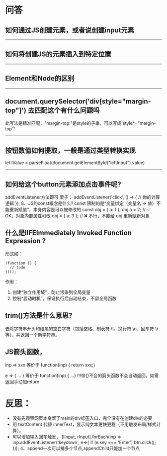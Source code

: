 # 问答
## 如何通过JS创建元素，或者说创建input元素

---
## 如何将创建JS的元素插入到特定位置

---

## Element和Node的区别

---

## document.querySelector('div[style="margin-top"]')    去匹配这个有什么问题吗  <div style="margin-top: 5px;">
此写法是精准匹配，"margin-top:"是style的子串，可以写成'style*="margin-top"'

---

## 按钮数值如何提取，一般是通过类型转换实现
let lValue = parseFloat(document.getElementById("leftInput").value)

---
##  如何给这个button元素添加点击事件呢?
addEventListener方法即可
栗子：
addEventListener('click', () => {
  // 你的计算逻辑
});
8、JS的const概念是什么?
const 限制的是“变量绑定（变量名 → 值）不能重新赋值”，本身内容是可以被修改的
const obj = { a: 1 };
obj.a = 2;        // ✅ OK，对象内部属性可改
obj = { a: 3 };   // ❌ 不行，不能给 obj 重新赋新对象

## 什么是IIFEImmediately Invoked Function Expression ?

形式如：
```
(function () {
  // todo
})();
```
作用：
1. 创建“独立作用域”，防止污染到全局变量
2. 控制“启动时机”，保证执行后自动结束，不留全局函数

## trim()方法是什么意思?
去除字符串开头和结尾的空白字符（包括空格、制表符 \t、换行符 \n、回车符 \r 等），并返回一个新字符串。


## JS箭头函数，
inp => xxx  等价于 function(inp) { return xxx;}

e => { ... } 等价于 function(inp) { ...}
!!!带{}不会的箭头函数不会自动返回，如需返回手动加return


# 反思：

* 没有先观察网页本身留了main的div标签入口，完全没有在创建div的必要
* 用 textContent 代替 innerText，显示纯文本更快更稳（不用触发布局/样式计算）。
* 可以增加输入回车触发，
[lInput, rInput].forEach(inp => inp.addEventListener('keydown', e=>{
  if (e.key === 'Enter') btn.click();
}));
4、append一次可以排多个节点,appendChild只能加一个节点